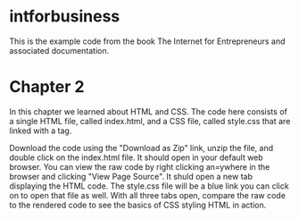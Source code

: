 # intforbusiness
This is the example code from the book The Internet for Entrepreneurs and associated documentation.

# Chapter 2
In this chapter we learned about HTML and CSS. The code here consists of a single HTML file, called index.html, and a CSS file, called style.css that are linked with a <link> tag. 

Download the code using the "Download as Zip" link, unzip the file, and double click on the index.html file. It should open in your default web browser. You can view the raw code by right clicking an=ywhere in the browser and clicking "View Page Source". It shuld open a new tab displaying the HTML code. The style.css file will be a blue link you can click on to open that file as well. With all three tabs open, compare the raw code to the rendered code to see the basics of CSS styling HTML in action.


